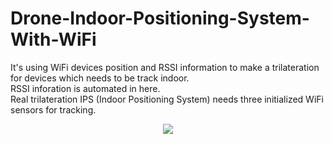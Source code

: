 # Drone-Indoor-Positioning-System-With-WiFi
It's using WiFi devices position and RSSI information to make a trilateration for devices which needs to be track indoor.  
RSSI inforation is automated in here.  
Real trilateration IPS (Indoor Positioning System) needs three initialized WiFi sensors for tracking.  


<p align="center">

  <img src="https://user-images.githubusercontent.com/56837694/130410131-965e7f99-f4ae-4a6f-b5ea-d59c0c33c64e.gif">

</p>

